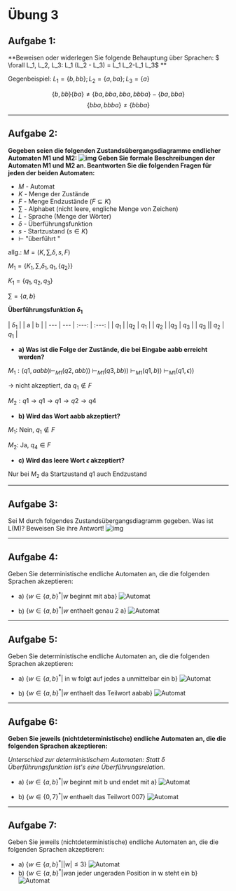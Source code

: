 # Übung 3
## Aufgabe 1:
**Beweisen oder widerlegen Sie folgende Behauptung über Sprachen: $ \forall L_1, L_2, L_3: L_1 (L_2 - L_3) = L_1 L_2-L_1 L_3$ **

Gegenbeispiel: $L_1=\{b,bb\}; L_2=\{a,ba\}; L_3=\{a\}$

$$\{b,bb\} \{ba\} \neq \{ba,bba,bba,bbba\} - \{ba,bba\}$$
$$\{bba,bbba\} \neq \{bbba\}$$

---
## Aufgabe 2:
**Gegeben seien die folgenden Zustandsübergangsdiagramme endlicher Automaten M1 und M2:
![img](img01.jpg)
Geben Sie formale Beschreibungen der Automaten M1 und M2 an.
Beantworten Sie die folgenden Fragen für jeden der beiden Automaten:**

* $M$ - Automat
* $K$ - Menge der Zustände
* $F$ - Menge Endzustände ($F \subseteq K$)
* $\sum$ - Alphabet (nicht leere, engliche Menge von Zeichen)
* $L$ - Sprache (Menge der Wörter)
* $\delta$ - Überführungsfunktion
* $s$ - Startzustand ($s \in K$)
* $\vdash$ "überführt "

allg.: $M = (K, \sum, \delta, s, F  )$

$M_1 = \{K_1, \sum, \delta_1, q_1, \{q_2\} \}$

$K_1 = \{q_1, q_2, q_3\}$

$\sum = \{a,b\}$

**Überführungsfunktion $\delta_1$**

| $\delta_1$ | | a | b |
| --- | --- | :---: | :---: |
| $q_1$ | |$q_2$ | $q_1$ |
| $q_2$ | |$q_3$ | $q_3$ |
| $q_3$ || $q_2$ | $q_1$ |

* **a) Was ist die Folge der Zustände, die bei Eingabe aabb erreicht werden?**



 $M_1:(q1,aabb) \vdash_{M1} (q2, abb))$
 $\vdash_{M1} (q3, bb))$
 $\vdash_{M1} (q1, b))$
  $\vdash_{M1} (q1, \epsilon))$

 $\rightarrow$ nicht akzeptiert, da $q_1 \notin F$

 $M_2:q1\rightarrow q1\rightarrow q1\rightarrow q2\rightarrow q4$

* **b) Wird das Wort aabb akzeptiert?**

 $M_1:$ Nein, $q_1 \notin F$

 $M_2:$ Ja, $q_4 \in F$

* **c) Wird das leere Wort $\epsilon$ akzeptiert?**

 Nur bei $M_2$ da Startzustand $q1$ auch Endzustand

 ---

## Aufgabe 3:
 Sei M durch folgendes Zustandsübergangsdiagramm gegeben. Was ist L(M)? Beweisen Sie ihre Antwort!
 ![img](img02.jpg)

 ---

## Aufgabe 4:
Geben Sie deterministische endliche Automaten an, die die folgenden Sprachen akzeptieren:
 * a) $\{w \in \{a,b\}^* | w \text{ beginnt mit aba}\}$
 ![Automat](Automat_4a.jpg)

 * b) $\{w \in \{a,b\}^* |w \text{ enthaelt genau 2 a}\}$
  ![Automat](Automat_4b.jpg)

---

## Aufgabe 5:
Geben Sie deterministische endliche Automaten an, die die folgenden Sprachen akzeptieren:
 * a) $\{w \in \{a,b\}^* | \text{ in w folgt auf jedes a unmittelbar ein b}\}$
  ![Automat](Automat_5a.jpg)

 * b) $\{w \in \{a,b\}^* | w \text{ enthaelt das Teilwort aabab}\}$
 ![Automat](Automat_5b.jpg)

 ---

## Aufgabe 6:
**Geben Sie jeweils (nichtdeterministische) endliche Automaten an, die die folgenden Sprachen akzeptieren:**

*Unterschied zur deterministischem Automaten: Statt $\delta$ Überführungsfunktion ist's eine Überführungsrelation.*
 * a) $\{w \in \{a,b\}^* | w \text{ beginnt mit b und endet mit a}\}$
  ![Automat](Automat_6a.jpg)

 * b) $\{w \in \{0,7\}^* | w \text{ enthaelt das Teilwort 007}\}$
 ![Automat](Automat_6b.jpg)

 ---

## Aufgabe 7:
Geben Sie jeweils (nichtdeterministische) endliche Automaten an, die die folgenden Sprachen akzeptieren:

 * a) $\{w \in \{a,b\}^* | |w| \leq 3\}$
  ![Automat](Automat_7a.jpg)
 * b) $\{w \in \{a,b\}^* | w \text{an jeder ungeraden Position in w steht ein b}\}$
  ![Automat](Automat_7b.jpg)
